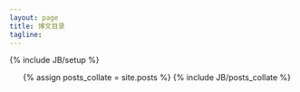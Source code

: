 ```yaml
---
layout: page
title: 博文目录
tagline: 
---
```

{% include JB/setup %}


<ul>
  {% assign posts_collate = site.posts %}
  {% include JB/posts_collate %}
</ul>
